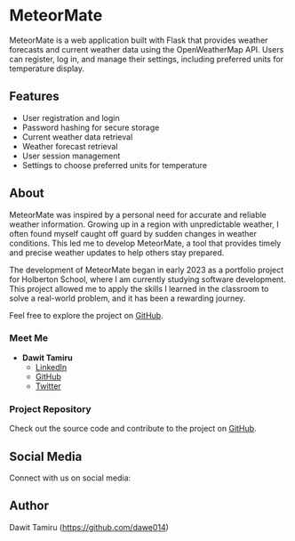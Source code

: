 # MeteorMate

MeteorMate is a web application built with Flask that provides weather forecasts and current weather data using the OpenWeatherMap API. Users can register, log in, and manage their settings, including preferred units for temperature display.

## Features

- User registration and login
- Password hashing for secure storage
- Current weather data retrieval
- Weather forecast retrieval
- User session management
- Settings to choose preferred units for temperature

## About

MeteorMate was inspired by a personal need for accurate and reliable weather information. Growing up in a region with unpredictable weather, I often found myself caught off guard by sudden changes in weather conditions. This led me to develop MeteorMate, a tool that provides timely and precise weather updates to help others stay prepared.

The development of MeteorMate began in early 2023 as a portfolio project for Holberton School, where I am currently studying software development. This project allowed me to apply the skills I learned in the classroom to solve a real-world problem, and it has been a rewarding journey.

Feel free to explore the project on [GitHub](https://github.com/dawe014/MeteorMate).

### Meet Me

- **Dawit Tamiru**
  - [LinkedIn](https://www.linkedin.com/in/dawe014/)
  - [GitHub](https://github.com/dawe014)
  - [Twitter](https://twitter.com/dawetam014)

### Project Repository

Check out the source code and contribute to the project on [GitHub](https://github.com/dawe014/MeteorMate).

## Social Media

Connect with us on social media:

<div class="social-media">
                <a href="https://github.com/dawe014"><i class='bx bxl-github'></i></a>
                <a href="mailto:dawittamiru014@gmail.com"><i class='bx bxs-envelope'></i></a>
                <a href="https://www.x.com/dawetam014"><i class='bx bxl-twitter'></i></a>
                <a href="https://www.linkedin.com/in/dawe014"><i class='bx bxl-linkedin-square'></i></a>
            </div>

## Author

Dawit Tamiru (https://github.com/dawe014)

